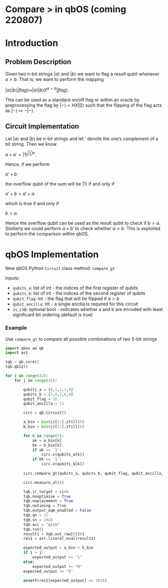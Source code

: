 # Compare > in qbOS (coming 220807)

# Introduction

## Problem Description

Given two n-bit strings $`|a\rangle`$ and $`|b\rangle`$ we want to flag a result qubit whenever $`a > b`$. That is, we want to perform the mapping

$`|a\rangle|b\rangle|flag\rangle \mapsto |a\rangle|b\rangle X^{a>b}|flag\rangle`$.

This can be used as a standard on/off flag or within an oracle by preprocessing the flag by $`|-\rangle = HX|0\rangle`$ such that the flipping of the flag acts as $`|-\rangle \mapsto -|-\rangle`$. 

## Circuit Implementation

Let $`|a\rangle`$ and $`|b\rangle`$ be n-bit strings and let ‘ denote the one’s complement of a bit string. Then we know

$`a+a' = |1\rangle^{\otimes n}`$.

Hence, if we perform

$`a'+b`$

the overflow qubit of the sum will be $`|1\rangle`$ if and only if

$`a'+b > a'+a`$

which is true if and only if

$`b>a`$.

Hence the overflow qubit can be used as the result qubit to check if $`b>a`$. Similarly we could perform $`a+b'`$ to check whether $`a>b`$. This is exploited to perform the comparison within qbOS.

# qbOS Implementation

New qbOS Python `Circuit` class method: `compare_gt`

Inputs:

- `qubits_a`: list of int - the indices of the first register of qubits
- `qubits_b`: list of int - the indices of the second register of qubits
- `qubit_flag`: int - the flag that will be flipped if $`a>b`$
- `qubit_ancilla`: int - a single ancilla is required for this circuit
- `is_LSB`: optional bool - indicates whether a and b are encoded with least significant bit ordering (default is true)

### Example

Use `compare_gt` to compare all possible combinations of two 5-bit strings

```python
import qbos as qb 
import ast 

tqb = qb.core()
tqb.qb12()

for i in range(32):
    for j in range(32):

        qubits_a = [0,1,2,3,4]
        qubits_b = [5,6,7,8,9]
        qubit_flag = 10
        qubit_ancilla = 11

        circ = qb.Circuit()

        a_bin = bin(i)[2:].zfill(5)
        b_bin = bin(j)[2:].zfill(5)

        for k in range(5):
            ak = a_bin[k]
            bk = b_bin[k]
            if ak == '1':
                circ.x(qubits_a[k])
            if bk == '1':
                circ.x(qubits_b[k])
        
        circ.compare_gt(qubits_a, qubits_b, qubit_flag, qubit_ancilla, is_LSB = False)

        circ.measure_all()

        tqb.ir_target = circ
        tqb.nooptimise = True
        tqb.noplacement = True
        tqb.notiming = True
        tqb.output_oqm_enabled = False
        tqb.qn = 12
        tqb.sn = 1024
        tqb.acc = "qsim"
        tqb.run()
        result1 = tqb.out_raw[0][0]
        res1 = ast.literal_eval(result1)

        expected_output = a_bin + b_bin
        if i > j:
            expected_output += "1"
        else:
            expected_output += "0"
        expected_output += "0"

        assert(res1[expected_output] == 1024)
```